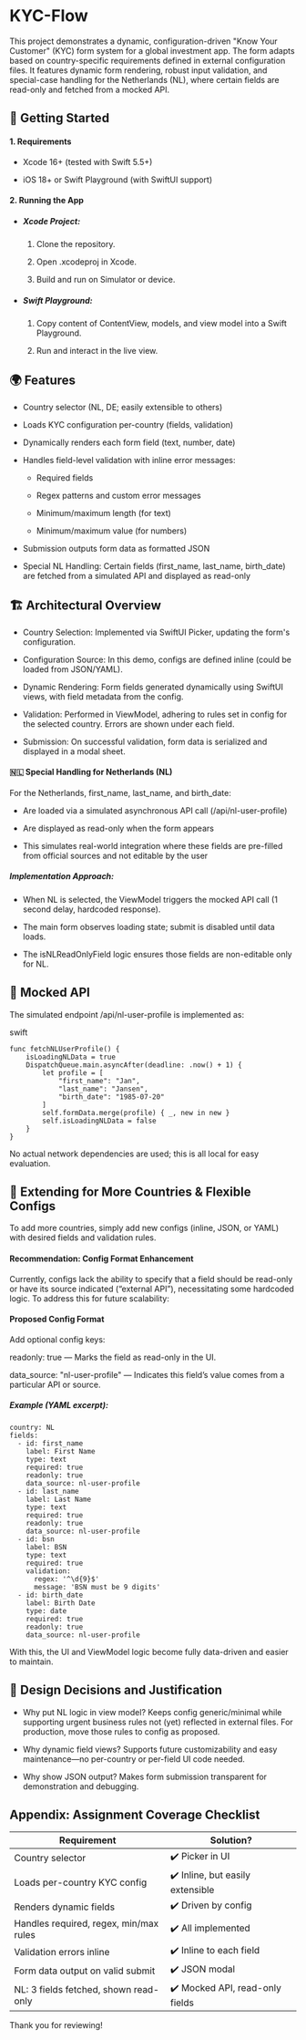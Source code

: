 # KYC-Flow

This project demonstrates a dynamic, configuration-driven "Know Your Customer" (KYC) form system for a global investment app. The form adapts based on country-specific requirements defined in external configuration files. It features dynamic form rendering, robust input validation, and special-case handling for the Netherlands (NL), where certain fields are read-only and fetched from a mocked API.

## 🚀  Getting Started 
#### 1. Requirements
- Xcode 16+ (tested with Swift 5.5+)

- iOS 18+ or Swift Playground (with SwiftUI support)

#### 2. Running the App
- ##### Xcode Project:

  1. Clone the repository.

  2. Open .xcodeproj in Xcode.

  3. Build and run on Simulator or device.

- ##### Swift Playground:

  1. Copy content of ContentView, models, and view model into a Swift Playground.

  2. Run and interact in the live view.

## 🌍 Features
- Country selector (NL, DE; easily extensible to others)

- Loads KYC configuration per-country (fields, validation)

- Dynamically renders each form field (text, number, date)

- Handles field-level validation with inline error messages:

  - Required fields

  - Regex patterns and custom error messages

  - Minimum/maximum length (for text)

  - Minimum/maximum value (for numbers)

- Submission outputs form data as formatted JSON

- Special NL Handling: Certain fields (first_name, last_name, birth_date) are fetched from a simulated API and displayed as read-only

## 🏗 Architectural Overview
- Country Selection: Implemented via SwiftUI Picker, updating the form's configuration.

- Configuration Source: In this demo, configs are defined inline (could be loaded from JSON/YAML).

- Dynamic Rendering: Form fields generated dynamically using SwiftUI views, with field metadata from the config.

- Validation: Performed in ViewModel, adhering to rules set in config for the selected country. Errors are shown under each field.

- Submission: On successful validation, form data is serialized and displayed in a modal sheet.

#### 🇳🇱 Special Handling for Netherlands (NL)
For the Netherlands, first_name, last_name, and birth_date:

- Are loaded via a simulated asynchronous API call (/api/nl-user-profile)

- Are displayed as read-only when the form appears

- This simulates real-world integration where these fields are pre-filled from official sources and not editable by the user

##### Implementation Approach:

- When NL is selected, the ViewModel triggers the mocked API call (1 second delay, hardcoded response).

- The main form observes loading state; submit is disabled until data loads.

- The isNLReadOnlyField logic ensures those fields are non-editable only for NL.

## 🧪 Mocked API
The simulated endpoint /api/nl-user-profile is implemented as:

swift
```
func fetchNLUserProfile() {
    isLoadingNLData = true
    DispatchQueue.main.asyncAfter(deadline: .now() + 1) {
        let profile = [
            "first_name": "Jan",
            "last_name": "Jansen",
            "birth_date": "1985-07-20"
        ]
        self.formData.merge(profile) { _, new in new }
        self.isLoadingNLData = false
    }
}
```
No actual network dependencies are used; this is all local for easy evaluation.

## 🧩 Extending for More Countries & Flexible Configs
To add more countries, simply add new configs (inline, JSON, or YAML) with desired fields and validation rules.

#### Recommendation: Config Format Enhancement
Currently, configs lack the ability to specify that a field should be read-only or have its source indicated (“external API”), necessitating some hardcoded logic. To address this for future scalability:

#### Proposed Config Format
Add optional config keys:

readonly: true — Marks the field as read-only in the UI.

data_source: "nl-user-profile" — Indicates this field’s value comes from a particular API or source.

##### Example (YAML excerpt):

```
country: NL
fields:
  - id: first_name
    label: First Name
    type: text
    required: true
    readonly: true
    data_source: nl-user-profile
  - id: last_name
    label: Last Name
    type: text
    required: true
    readonly: true
    data_source: nl-user-profile
  - id: bsn
    label: BSN
    type: text
    required: true
    validation:
      regex: '^\d{9}$'
      message: 'BSN must be 9 digits'
  - id: birth_date
    label: Birth Date
    type: date
    required: true
    readonly: true
    data_source: nl-user-profile
```
With this, the UI and ViewModel logic become fully data-driven and easier to maintain.

## 📝 Design Decisions and Justification
- Why put NL logic in view model?
  Keeps config generic/minimal while supporting urgent business rules not (yet) reflected in external files. For production, move those rules to config as proposed.

- Why dynamic field views?
  Supports future customizability and easy maintenance—no per-country or per-field UI code needed.

- Why show JSON output?
  Makes form submission transparent for demonstration and debugging.

## Appendix: Assignment Coverage Checklist
| Requirement	                              |        Solution?                   |
| ------------------------------------------|------------------------------------|
| Country selector	                        |   ✔️ Picker in UI                  |
| Loads per-country KYC config	            |   ✔️ Inline, but easily extensible |
| Renders dynamic fields	                  |   ✔️ Driven by config              |
| Handles required, regex, min/max rules	  |   ✔️ All implemented               |
| Validation errors inline	                |   ✔️ Inline to each field          |
| Form data output on valid submit	        |   ✔️ JSON modal                    |
| NL: 3 fields fetched, shown read-only	    |   ✔️ Mocked API, read-only fields  |

Thank you for reviewing!
